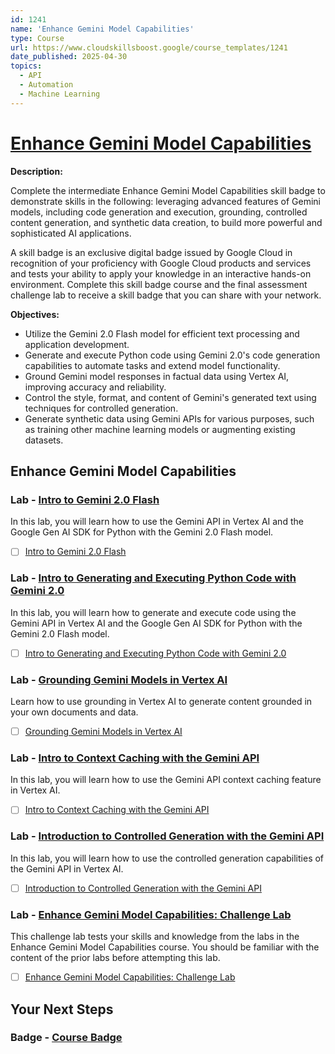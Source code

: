 ```yaml
---
id: 1241
name: 'Enhance Gemini Model Capabilities'
type: Course
url: https://www.cloudskillsboost.google/course_templates/1241
date_published: 2025-04-30
topics:
  - API
  - Automation
  - Machine Learning
---
```


# [Enhance Gemini Model Capabilities](https://www.cloudskillsboost.google/course_templates/1241)

**Description:**

Complete the intermediate Enhance Gemini Model Capabilities skill badge to demonstrate skills in the following: leveraging advanced features of Gemini models, including code generation and execution, grounding, controlled content generation, and synthetic data creation, to build more powerful and sophisticated AI applications.

A skill badge is an exclusive digital badge issued by Google Cloud in recognition of your proficiency with Google Cloud products and services and tests your ability to apply your knowledge in an interactive hands-on environment. Complete this skill badge course and the final assessment challenge lab to receive a skill badge that you can share with your network.

**Objectives:**

* Utilize the Gemini 2.0 Flash model for efficient text processing and application development.
* Generate and execute Python code using Gemini 2.0's code generation capabilities to automate tasks and extend model functionality.
* Ground Gemini model responses in factual data using Vertex AI, improving accuracy and reliability.
* Control the style, format, and content of Gemini's generated text using techniques for controlled generation.
* Generate synthetic data using Gemini APIs for various purposes, such as training other machine learning models or augmenting existing datasets.

## Enhance Gemini Model Capabilities

### Lab - [Intro to Gemini 2.0 Flash](https://www.cloudskillsboost.google/course_templates/1241/labs/533115)

In this lab, you will learn how to use the Gemini API in Vertex AI and the Google Gen AI SDK for Python with the Gemini 2.0 Flash model.

* [ ] [Intro to Gemini 2.0 Flash](../labs/Intro-to-Gemini-2.0-Flash.md)

### Lab - [Intro to Generating and Executing Python Code with Gemini 2.0](https://www.cloudskillsboost.google/course_templates/1241/labs/533116)

In this lab, you will learn how to generate and execute code using the Gemini API in Vertex AI and the Google Gen AI SDK for Python with the Gemini 2.0 Flash model.

* [ ] [Intro to Generating and Executing Python Code with Gemini 2.0](../labs/Intro-to-Generating-and-Executing-Python-Code-with-Gemini-2.0.md)

### Lab - [Grounding Gemini Models in Vertex AI](https://www.cloudskillsboost.google/course_templates/1241/labs/533117)

Learn how to use grounding in Vertex AI to generate content grounded in your own documents and data.

* [ ] [Grounding Gemini Models in Vertex AI](../labs/Grounding-Gemini-Models-in-Vertex-AI.md)

### Lab - [Intro to Context Caching with the Gemini API](https://www.cloudskillsboost.google/course_templates/1241/labs/533118)

In this lab, you will learn how to use the Gemini API context caching feature in Vertex AI.

* [ ] [Intro to Context Caching with the Gemini API](../labs/Intro-to-Context-Caching-with-the-Gemini-API.md)

### Lab - [Introduction to Controlled Generation with the Gemini API](https://www.cloudskillsboost.google/course_templates/1241/labs/533119)

In this lab, you will learn how to use the controlled generation capabilities of the Gemini API in Vertex AI.

* [ ] [Introduction to Controlled Generation with the Gemini API](../labs/Introduction-to-Controlled-Generation-with-the-Gemini-API.md)

### Lab - [Enhance Gemini Model Capabilities: Challenge Lab](https://www.cloudskillsboost.google/course_templates/1241/labs/533120)

This challenge lab tests your skills and knowledge from the labs in the Enhance Gemini Model Capabilities course. You should be familiar with the content of the prior labs before attempting this lab.

* [ ] [Enhance Gemini Model Capabilities: Challenge Lab](../labs/Enhance-Gemini-Model-Capabilities-Challenge-Lab.md)

## Your Next Steps

### Badge - [Course Badge](https://www.cloudskillsboost.google)
